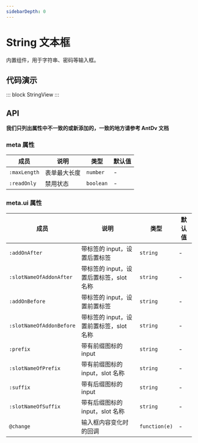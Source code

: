 ```yaml
---
sidebarDepth: 0
---
```


# String 文本框

内置组件，用于字符串、密码等输入框。

## 代码演示

::: block
StringView
:::

## API

**我们只列出属性中不一致的或新添加的，一致的地方请参考 AntDv 文档**

### meta 属性

| 成员         | 说明         | 类型      | 默认值 |
| ------------ | ------------ | --------- | ------ |
| `:maxLength` | 表单最大长度 | `number`  | -      |
| `:readOnly`  | 禁用状态     | `boolean` | -      |

### meta.ui 属性

| 成员                     | 说明                                    | 类型          | 默认值 |
| ------------------------ | --------------------------------------- | ------------- | ------ |
| `:addOnAfter`            | 带标签的 input，设置后置标签            | `string`      | -      |
| `:slotNameOfAddonAfter`  | 带标签的 input，设置后置标签，slot 名称 | `string`      | -      |
| `:addOnBefore`           | 带标签的 input，设置前置标签            | `string`      | -      |
| `:slotNameOfAddonBefore` | 带标签的 input，设置前置标签，slot 名称 | `string`      | -      |
| `:prefix`                | 带有前缀图标的 input                    | `string`      | -      |
| `:slotNameOfPrefix`      | 带有前缀图标的 input，slot 名称         | `string`      | -      |
| `:suffix`                | 带有后缀图标的 input                    | `string`      | -      |
| `:slotNameOfSuffix`      | 带有后缀图标的 input，slot 名称         | `string`      | -      |
| `@change`                | 输入框内容变化时的回调                  | `function(e)` | -      |
